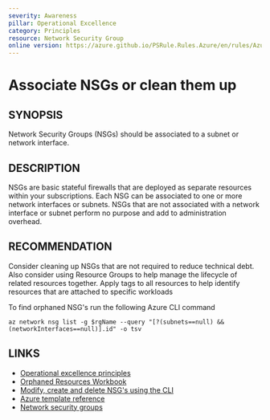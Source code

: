 ```yaml
---
severity: Awareness
pillar: Operational Excellence
category: Principles
resource: Network Security Group
online version: https://azure.github.io/PSRule.Rules.Azure/en/rules/Azure.NSG.Associated/
---
```


# Associate NSGs or clean them up

## SYNOPSIS

Network Security Groups (NSGs) should be associated to a subnet or network interface.

## DESCRIPTION

NSGs are basic stateful firewalls that are deployed as separate resources within your subscriptions.
Each NSG can be associated to one or more network interfaces or subnets.
NSGs that are not associated with a network interface or subnet perform no purpose and add to administration overhead.

## RECOMMENDATION

Consider cleaning up NSGs that are not required to reduce technical debt.
Also consider using Resource Groups to help manage the lifecycle of related resources together.
Apply tags to all resources to help identify resources that are attached to specific workloads

To find orphaned NSG's run the following Azure CLI command

```CLI
az network nsg list -g $rgName --query "[?(subnets==null) && (networkInterfaces==null)].id" -o tsv
```


## LINKS

- [Operational excellence principles](https://docs.microsoft.com/azure/architecture/framework/devops/principles)
- [Orphaned Resources Workbook](https://techcommunity.microsoft.com/t5/fasttrack-for-azure/azure-orphan-resources/ba-p/3492198)
- [Modify, create and delete NSG's using the CLI](https://learn.microsoft.com/en-us/cli/azure/network/nsg?view=azure-cli-latest#az-network-nsg-delete)
- [Azure template reference](https://docs.microsoft.com/azure/templates/microsoft.network/networksecuritygroups/securityrules)
- [Network security groups](https://docs.microsoft.com/azure/virtual-network/security-overview)
